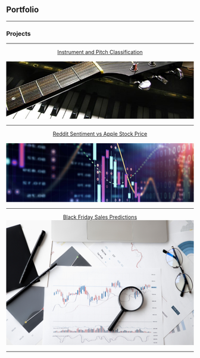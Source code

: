 ## Portfolio

---

### Projects


---
[<center>Instrument and Pitch Classification</center>](/music)
<br>
[<img src="images/guitar_piano_cropped.jpg?raw=true"/>](/music)

---
[<center>Reddit Sentiment vs Apple Stock Price</center>](/sample_page)
<br>
[<img src="images/stock_better_cropped.jpg?raw=true"/>](/sample_page)

---
[<center>Black Friday Sales Predictions</center>](/black_friday)
[<img src="images/stock-stock-image.jpg?raw=true"/>](/black_friday)



---
<!-- Remove above link if you don't want to attibute -->
